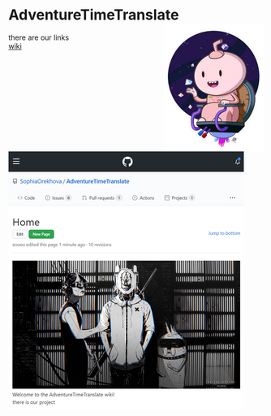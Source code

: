 # AdventureTimeTranslate <img align="right" src="/img/016.jpg">

there are our links  
[wiki](https://github.com/SophiaOrekhova/AdventureTimeTranslate/wiki)
![wiki](https://github.com/SophiaOrekhova/AdventureTimeTranslate/blob/main/img/wiki.png)



